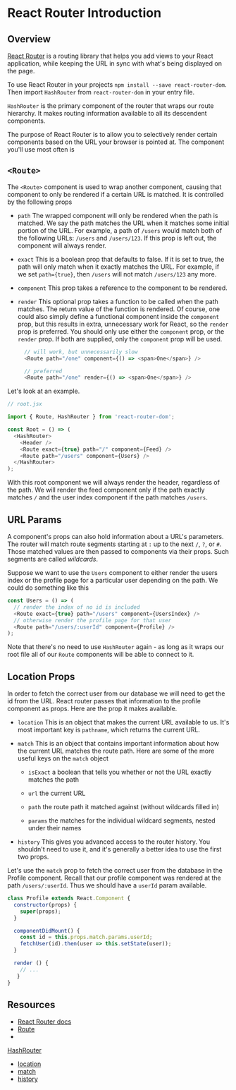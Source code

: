 # React Router Introduction

## Overview

[React Router](https://github.com/ReactTraining/react-router/) is a
routing  library that helps you add views to your React application,
while keeping the  URL in sync with what's being displayed on the page.

To use React Router in your projects `npm install --save
react-router-dom`. Then import `HashRouter` from `react-router-dom` in
your entry file.  

`HashRouter` is the primary component of the router that wraps our route
hierarchy.
It makes routing information available to all its descendent components.

The purpose of React Router is to allow you to selectively render
certain components based on the URL your browser is pointed at. The
component you'll use most often is


## `<Route>`

The `<Route>` component is used to wrap another component, causing that
component to only be rendered if a certain URL is matched. It is
controlled by the following props

* `path` The wrapped component will only be rendered when the path is
  matched. We say the path matches the URL when it matches some initial
  portion of the URL. For example, a path of `/users` would match both
  of the following URLs: `/users` and `/users/123`. If this prop is left
  out, the component will always render.

* `exact` This is a boolean prop that defaults to false. If it is set to
  true, the path will only match when it exactly matches the URL. For
  example, if we set `path={true}`, then `/users` will not match
  `/users/123` any more.

* `component` This prop takes a reference to the component to be
  rendered.

* `render` This optional prop takes a function to be called when the
  path matches. The return value of the function is rendered. Of course,
  one could also simply define a functional component inside the
  `component` prop, but this results in extra, unnecessary work for
  React, so the `render` prop is preferred. You should only use either
  the `component` prop, or the `render` prop.   If both are supplied,
  only   the `component` prop will be used.

  ```js
    // will work, but unnecessarily slow
    <Route path="/one" component={() => <span>One</span>} />

    // preferred
    <Route path="/one" render={() => <span>One</span>} />
  ```


Let's look at an example.

```js
// root.jsx

import { Route, HashRouter } from 'react-router-dom';

const Root = () => (
  <HashRouter>
    <Header />
    <Route exact={true} path="/" component={Feed} />
    <Route path="/users" component={Users} />
  </HashRouter>
);
```

With this root component we will always render the header, regardless of
the path. We will render the feed component only if the path exactly
matches `/` and the user index component if the path matches
`/users`.


## URL Params

A component's props can also hold information about a URL's parameters.
The router will match route segments starting at `:` up to the next `/`,
`?`, or `#`. Those matched values are then passed to components via
their props. Such segments are called _wildcards_.

Suppose we want to use the `Users` component to either render the users
index or the profile page for a particular user depending on the path.
We could do something like this

```js
const Users = () => (
  // render the index of no id is included
  <Route exact={true} path="/users" component={UsersIndex} />
  // otherwise render the profile page for that user
  <Route path="/users/:userId" component={Profile} />
);
```

Note that there's no need to use `HashRouter` again - as long as it
wraps our root file all of our `Route` components will be able to
connect to it.


## Location Props

In order to fetch the correct user from our database we will need to get
the id from the URL. React router passes that information to the profile
component as props. Here are the prop it makes available.

* `location` This is an object that makes the current URL available to
us. It's most important key is `pathname`, which returns the current
URL.

* `match` This is an object that contains important information about
how the current URL matches the route path. Here are some of the more
useful keys on the `match` object

  * `isExact` a boolean that tells you whether or not the URL exactly
matches the path

  * `url` the current URL

  * `path` the route path it matched against (without wildcards filled
in)

  * `params` the matches for the individual wildcard segments, nested
under their names

* `history` This gives you advanced access to the router history. You
shouldn't need to use it, and it's generally a better idea to use the
first two props.

Let's use the `match` prop to fetch the correct user from the database
in the Profile component. Recall that our profile component was rendered
at the path `/users/:userId`. Thus we should have a `userId` param
available.

```js
class Profile extends React.Component {
  constructor(props) {
    super(props);
  }

  componentDidMount() {
    const id = this.props.match.params.userId;
    fetchUser(id).then(user => this.setState(user));
  }

  render () {
    // ...
   }
}

```

## Resources

* [React Router
docs](https://reacttraining.com/react-router/web/guides/quick-start)
* [Route](https://reacttraining.com/react-router/web/api/Route)
* 
[HashRouter](https://reacttraining.com/react-router/web/api/HashRouter)
* [location](https://reacttraining.com/react-router/web/api/location)
* [match](https://reacttraining.com/react-router/web/api/match)
* [history](https://reacttraining.com/react-router/web/api/history)
